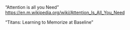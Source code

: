 “Attention is all you Need” https://en.m.wikipedia.org/wiki/Attention_Is_All_You_Need

“Titans: Learning to Memorize at Baseline”

